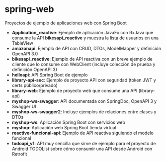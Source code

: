 # spring-web
Proyectos de ejemplo de aplicaciones web con Spring Boot

 - **Application_reactive**: Ejemplo de aplicación JavaFx con RxJava que consume la API **bikesapi_reactive** y muestra la lista de usuarios en una TableView
 - **amazonapi**: Ejemplo de API con CRUD, DTOs, ModelMapper y definición OpenAPI 3.0
 - **bikesapi_reactive**: Ejemplo de API reactiva con un breve ejemplo de cliente que lo consume con WebClient (incluye colección de prueba y definición OpenAPI 3)
 - **helloapi**: API Spring Boot de ejemplo
 - **library-api-sec**: Ejemplo de proyecto API con seguridad (token JWT y certs público/privado)
 - **library-web**: Ejemplo de proyecto web que consume una API (library-api)
 - **myshop-ws-swagger**: API documentada con SpringDoc, OpenAPI 3 y Swagger UI
 - **myshop-ws-swagger2**: Incluye ejemplos de relaciones entre clases y DTOs
 - **myshop-ws**: Aplicación Spring Boot con servicios web
 - **myshop**: Aplicación web Spring Boot tienda virtual
 - **reactive-funcional-api**: Ejemplo de API reactiva siguiendo el modelo funcional
 - **todoapi_v1**: API muy sencilla que sirve de ejemplo para el proyecto de Android TODOList sobre cómo consumir una API desde Android con Retrofit

